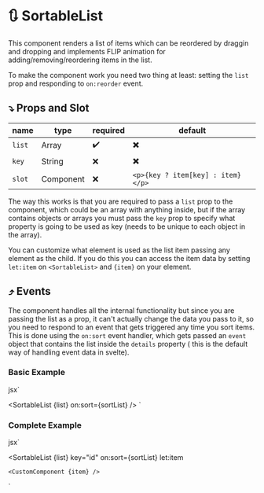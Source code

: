 # 🔃 SortableList

This component renders a list of items which can be reordered by draggin and dropping and implements FLIP animation for adding/removing/reordering items in the list.

To make the component work you need two thing at least: setting the `list` prop and responding to `on:reorder` event.

## ⤵️ Props and Slot

| name   | type      | required | default                           |
| ------ | --------- | -------- | --------------------------------- |
| `list` | Array     | ✔️       | ✖️                                |
| `key`  | String    | ❌       | ✖️                                |
| `slot` | Component | ❌       | `<p>{key ? item[key] : item}</p>` |

The way this works is that you are required to pass a `list` prop to the component, which could be an array with anything inside, but if the array contains objects or arrays you must pass the `key` prop to specify what property is going to be used as key (needs to be unique to each object in the array).

You can customize what element is used as the list item passing any element as the child. If you do this you can access the item data by setting `let:item` on `<SortableList>` and `{item}` on your element.

## ⤴️ Events

The component handles all the internal functionality but since you are passing the list as a prop, it can't actually change the data you pass to it, so you need to respond to an event that gets triggered any time you sort items.
This is done using the `on:sort` event handler, which gets passed an `event` object that contains the list inside the `details` property ( this is the default way of handling event data in svelte).

### Basic Example

jsx`
<script>
const list = ["First Item", "Second Item", "Third Item"];
const sortList = ev => list = ev.detail;
</script>
<SortableList 
    {list} 
    on:sort={sortList}
/>
`

### Complete Example

jsx`

<script>
const list = [{id: 12334, name: 'Testing'},...];
const sortList = ev => list = ev.detail;
</script>
<SortableList 
    {list} 
    key="id" 
    on:sort={sortList}
    let:item 
>
    <CustomComponent {item} />
</SortableList>
`